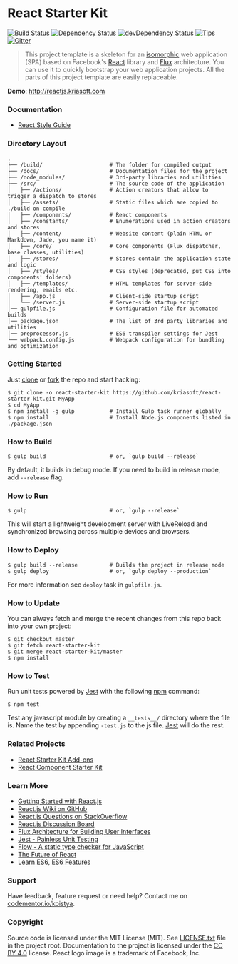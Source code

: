 # React Starter Kit

[![Build Status](http://img.shields.io/travis/kriasoft/react-starter-kit/master.svg?style=flat-square)](http://travis-ci.org/kriasoft/react-starter-kit)
[![Dependency Status](https://david-dm.org/kriasoft/react-starter-kit.svg?style=flat-square)](https://david-dm.org/kriasoft/react-starter-kit)
[![devDependency Status](https://david-dm.org/kriasoft/react-starter-kit/dev-status.svg?style=flat-square)](https://david-dm.org/kriasoft/react-starter-kit#info=devDependencies)
[![Tips](http://img.shields.io/gratipay/koistya.svg?style=flat-square)](https://gratipay.com/koistya)
[![Gitter](http://img.shields.io/badge/chat-online-brightgreen.svg?style=flat-square)](https://gitter.im/kriasoft/react-starter-kit)

> This project template is a skeleton for an [isomorphic](http://nerds.airbnb.com/isomorphic-javascript-future-web-apps/)
> web application (SPA) based on Facebook's [React](https://facebook.github.io/react/)
> library and [Flux](http://facebook.github.io/flux/) architecture. You can use
> it to quickly bootstrap your web application projects. All the parts of this
> project template are easily replaceable.

**Demo**: http://reactjs.kriasoft.com

### Documentation

- [React Style Guide](./docs/react-style-guide.md)

### Directory Layout

```
.
├── /build/                     # The folder for compiled output
├── /docs/                      # Documentation files for the project
├── /node_modules/              # 3rd-party libraries and utilities
├── /src/                       # The source code of the application
│   ├── /actions/               # Action creators that allow to trigger a dispatch to stores
│   ├── /assets/                # Static files which are copied to ./build on compile
│   ├── /components/            # React components
│   ├── /constants/             # Enumerations used in action creators and stores
│   ├── /content/               # Website content (plain HTML or Markdown, Jade, you name it)
│   ├── /core/                  # Core components (Flux dispatcher, base classes, utilities)
│   ├── /stores/                # Stores contain the application state and logic
│   ├── /styles/                # CSS styles (deprecated, put CSS into components' folders)
│   ├── /templates/             # HTML templates for server-side rendering, emails etc.
│   ├── /app.js                 # Client-side startup script
│   └── /server.js              # Server-side startup script
│── gulpfile.js                 # Configuration file for automated builds
│── package.json                # The list of 3rd party libraries and utilities
│── preprocessor.js             # ES6 transpiler settings for Jest 
└── webpack.config.js           # Webpack configuration for bundling and optimization
```

### Getting Started

Just [clone](github-windows://openRepo/https://github.com/kriasoft/react-starter-kit) or [fork](https://github.com/kriasoft/react-starter-kit/fork) the repo and start hacking:

```shell
$ git clone -o react-starter-kit https://github.com/kriasoft/react-starter-kit.git MyApp
$ cd MyApp
$ npm install -g gulp           # Install Gulp task runner globally
$ npm install                   # Install Node.js components listed in ./package.json
```

### How to Build

```shell
$ gulp build                    # or, `gulp build --release`
```

By default, it builds in debug mode. If you need to build in release mode, add
`--release` flag.

### How to Run

```shell
$ gulp                          # or, `gulp --release`
```

This will start a lightweight development server with LiveReload and
synchronized browsing across multiple devices and browsers.

### How to Deploy

```shell
$ gulp build --release          # Builds the project in release mode
$ gulp deploy                   # or, `gulp deploy --production`
```

For more information see `deploy` task in `gulpfile.js`.

### How to Update

You can always fetch and merge the recent changes from this repo back into
your own project:

```shell
$ git checkout master
$ git fetch react-starter-kit
$ git merge react-starter-kit/master
$ npm install
```

### How to Test

Run unit tests powered by [Jest](https://facebook.github.io/jest/) with the following
[npm](https://www.npmjs.org/doc/misc/npm-scripts.html) command:

```shell
$ npm test
```

Test any javascript module by creating a `__tests__/` directory where
the file is. Name the test by appending `-test.js` to the js file.
[Jest](https://facebook.github.io/jest/) will do the rest.

### Related Projects

 * [React Starter Kit Add-ons](https://github.com/kriasoft/react-starter-kit-addons)
 * [React Component Starter Kit](https://github.com/kriasoft/react-component-starter)

### Learn More

 * [Getting Started with React.js](http://facebook.github.io/react/)
 * [React.js Wiki on GitHub](https://github.com/facebook/react/wiki)
 * [React.js Questions on StackOverflow](http://stackoverflow.com/questions/tagged/reactjs)
 * [React.js Discussion Board](https://groups.google.com/forum/#!forum/reactjs)
 * [Flux Architecture for Building User Interfaces](http://facebook.github.io/flux/)
 * [Jest - Painless Unit Testing](http://facebook.github.io/jest/)
 * [Flow - A static type checker for JavaScript](http://flowtype.org/)
 * [The Future of React](https://github.com/reactjs/react-future)
 * [Learn ES6](https://babeljs.io/docs/learn-es6/), [ES6 Features](https://github.com/lukehoban/es6features#readme)

### Support

Have feedback, feature request or need help? Contact me on [codementor.io/koistya](https://www.codementor.io/koistya).

### Copyright

Source code is licensed under the MIT License (MIT). See [LICENSE.txt](./LICENSE.txt)
file in the project root. Documentation to the project is licensed under the
[CC BY 4.0](http://creativecommons.org/licenses/by/4.0/) license. React logo
image is a trademark of Facebook, Inc.
